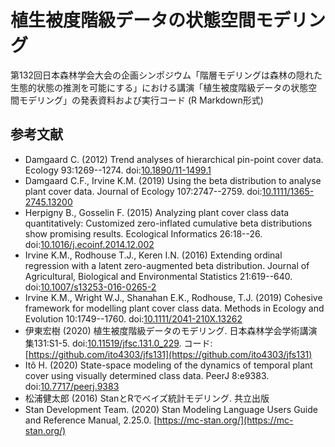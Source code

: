 # 植生被度階級データの状態空間モデリング

第132回日本森林学会大会の企画シンポジウム「階層モデリングは森林の隠れた生態的状態の推測を可能にする」における講演「植生被度階級データの状態空間モデリング」の発表資料および実行コード (R Markdown形式)


## 参考文献

- Damgaard C. (2012) Trend analyses of hierarchical pin-point cover data. Ecology 93:1269--1274. doi:[10.1890/11-1499.1](https://doi.org/10.1890/11-1499.1)
- Damgaard C.F., Irvine K.M. (2019) Using the beta distribution to analyse plant cover data. Journal of Ecology 107:2747--2759. doi:[10.1111/1365-2745.13200](https://doi.org/10.1111/1365-2745.13200)
- Herpigny B., Gosselin F. (2015) Analyzing plant cover class data quantitatively: Customized zero-inflated cumulative beta distributions show promising results. Ecological Informatics 26:18--26. doi:[10.1016/j.ecoinf.2014.12.002](https://doi.org/10.1016/j.ecoinf.2014.12.002)
- Irvine K.M., Rodhouse T.J., Keren I.N. (2016) Extending ordinal regression with a latent zero-augmented beta distribution. Journal of Agricultural, Biological and Environmental Statistics 21:619--640. doi:[10.1007/s13253-016-0265-2](https://doi.org/10.1007/s13253-016-0265-2)
- Irvine K.M., Wright W.J., Shanahan E.K., Rodhouse, T.J. (2019) Cohesive framework for modelling plant cover class data. Methods in Ecology and Evolution 10:1749--1760. doi:[10.1111/2041-210X.13262](https://doi.org/10.1111/2041-210X.13262)
- 伊東宏樹 (2020) 植生被度階級データのモデリング. 日本森林学会学術講演集131:S1-5. doi:[10.11519/jfsc.131.0_229](https://doi.org/https://doi.org/10.11519/jfsc.131.0_229). コード:[https://github.com/ito4303/jfs131](https://github.com/ito4303/jfs131)
- Itô H. (2020) State-space modeling of the dynamics of temporal plant cover using visually determined class data. PeerJ 8:e9383. doi:[10.7717/peerj.9383](https://doi.org/10.7717/peerj.9383)
- 松浦健太郎 (2016) StanとRでベイズ統計モデリング. 共立出版
- Stan Development Team. (2020) Stan Modeling Language Users Guide and Reference Manual, 2.25.0. [https://mc-stan.org/](https://mc-stan.org/)
